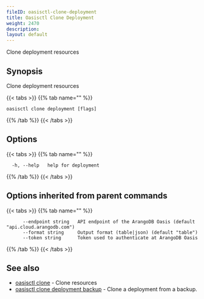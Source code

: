 ```yaml
---
fileID: oasisctl-clone-deployment
title: Oasisctl Clone Deployment
weight: 2470
description: 
layout: default
---
```

Clone deployment resources

## Synopsis

Clone deployment resources

{{< tabs >}}
{{% tab name="" %}}
```
oasisctl clone deployment [flags]
```
{{% /tab %}}
{{< /tabs >}}

## Options

{{< tabs >}}
{{% tab name="" %}}
```
  -h, --help   help for deployment
```
{{% /tab %}}
{{< /tabs >}}

## Options inherited from parent commands

{{< tabs >}}
{{% tab name="" %}}
```
      --endpoint string   API endpoint of the ArangoDB Oasis (default "api.cloud.arangodb.com")
      --format string     Output format (table|json) (default "table")
      --token string      Token used to authenticate at ArangoDB Oasis
```
{{% /tab %}}
{{< /tabs >}}

## See also

* [oasisctl clone]()	 - Clone resources
* [oasisctl clone deployment backup](oasisctl-clone-deployment-backup)	 - Clone a deployment from a backup.

